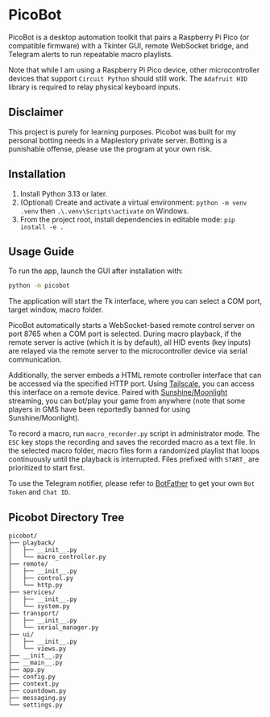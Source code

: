 # PicoBot

PicoBot is a desktop automation toolkit that pairs a Raspberry Pi Pico (or compatible firmware) with a Tkinter GUI, remote WebSocket bridge, and Telegram alerts to run repeatable macro playlists. 

Note that while I am using a Raspberry Pi Pico device, other microcontroller devices that support `Circuit Python` should still work. The `Adafruit HID` library is required to relay physical keyboard inputs.

## Disclaimer

This project is purely for learning purposes. Picobot was built for my personal botting needs in a Maplestory private server. Botting is a punishable offense, please use the program at your own risk. 

## Installation

1. Install Python 3.13 or later.
2. (Optional) Create and activate a virtual environment: `python -m venv .venv` then `.\.venv\Scripts\activate` on Windows.
3. From the project root, install dependencies in editable mode: `pip install -e .`

## Usage Guide

To run the app, launch the GUI after installation with:

```bash
python -m picobot
```

The application will start the Tk interface, where you can select a COM port, target window, macro folder. 

PicoBot automatically starts a WebSocket-based remote control server on port 8765 when a COM port is selected. During macro playback, if the remote server is active (which it is by default), all HID events (key inputs) are relayed via the remote server to the microcontroller device via serial communication.  

Additionally, the server embeds a HTML remote controller interface that can be accessed via the specified HTTP port. Using [Tailscale](https://github.com/tailscale/tailscale), you can access this interface on a remote device. Paired with [Sunshine/Moonlight](https://github.com/LizardByte/Sunshine) streaming, you can bot/play your game from anywhere (note that some players in GMS have been reportedly banned for using Sunshine/Moonlight).

To record a macro, run `macro_recorder.py` script in administrator mode. The `ESC` key stops the recording and saves the recorded macro as a text file. In the selected macro folder, macro files form a randomized playlist that loops continuously until the playback is interrupted. Files prefixed with `START_` are prioritized to start first.

To use the Telegram notifier, please refer to [BotFather](https://core.telegram.org/bots/tutorial) to get your own `Bot Token` and `Chat ID`.

## Picobot Directory Tree

```
picobot/
├── playback/
│   ├── __init__.py
│   └── macro_controller.py
├── remote/
│   ├── __init__.py
│   ├── control.py
│   └── http.py
├── services/
│   ├── __init__.py
│   └── system.py
├── transport/
│   ├── __init__.py
│   └── serial_manager.py
├── ui/
│   ├── __init__.py
│   └── views.py
├── __init__.py
├── __main__.py
├── app.py
├── config.py
├── context.py
├── countdown.py
├── messaging.py
└── settings.py
```
